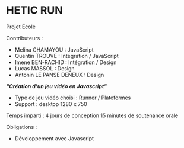 # HETIC RUN

Projet Ecole

Contributeurs :

- Melina CHAMAYOU : JavaScript
- Quentin TROUVE : Intégration / JavaScript
- Imene BEN-RACHID : Intégration / Design
- Lucas MASSOL : Design
- Antonin LE PANSE DENEUX : Design

 ___"Création d'un jeu vidéo en Javascript"___

- Type de jeu vidéo choisi : Runner / Plateformes
- Support : desktop 1280 x 750

Temps imparti : 4 jours de conception
                15 minutes de soutenance orale

Obligations :

- Développement avec Javascript
